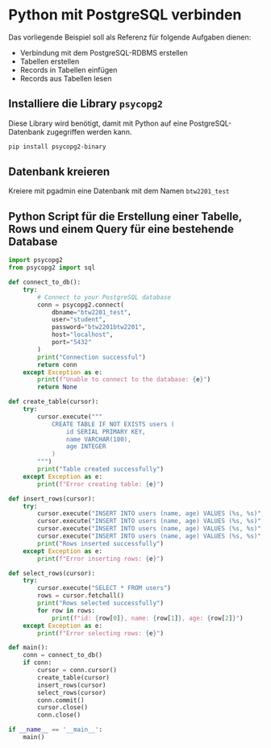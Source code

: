 # Python mit PostgreSQL verbinden


Das vorliegende Beispiel soll als Referenz für folgende Aufgaben dienen:

* Verbindung mit dem PostgreSQL-RDBMS erstellen
* Tabellen erstellen
* Records in Tabellen einfügen
* Records aus Tabellen lesen


## Installiere die Library `psycopg2`

Diese Library wird benötigt, damit mit Python auf eine PostgreSQL-Datenbank zugegriffen werden kann.

``` bash
pip install psycopg2-binary

```

## Datenbank kreieren
Kreiere mit pgadmin eine Datenbank mit dem Namen `btw2201_test`


## Python Script für die Erstellung einer Tabelle, Rows und einem Query für eine bestehende Database

``` py linenums="1"
import psycopg2
from psycopg2 import sql

def connect_to_db():
    try:
        # Connect to your PostgreSQL database
        conn = psycopg2.connect(
            dbname="btw2201_test",
            user="student",
            password="btw2201btw2201",
            host="localhost",
            port="5432"
        )
        print("Connection successful")
        return conn
    except Exception as e:
        print(f"Unable to connect to the database: {e}")
        return None

def create_table(cursor):
    try:
        cursor.execute("""
            CREATE TABLE IF NOT EXISTS users (
                id SERIAL PRIMARY KEY,
                name VARCHAR(100),
                age INTEGER
            )
        """)
        print("Table created successfully")
    except Exception as e:
        print(f"Error creating table: {e}")

def insert_rows(cursor):
    try:
        cursor.execute("INSERT INTO users (name, age) VALUES (%s, %s)", ("Anaïs", 21))
        cursor.execute("INSERT INTO users (name, age) VALUES (%s, %s)", ("René", 25))
        cursor.execute("INSERT INTO users (name, age) VALUES (%s, %s)", ("Madeleine", 22))
        cursor.execute("INSERT INTO users (name, age) VALUES (%s, %s)", ("Hervé", 28))
        print("Rows inserted successfully")
    except Exception as e:
        print(f"Error inserting rows: {e}")

def select_rows(cursor):
    try:
        cursor.execute("SELECT * FROM users")
        rows = cursor.fetchall()
        print("Rows selected successfully")
        for row in rows:
            print(f"id: {row[0]}, name: {row[1]}, age: {row[2]}")
    except Exception as e:
        print(f"Error selecting rows: {e}")

def main():
    conn = connect_to_db()
    if conn:
        cursor = conn.cursor()
        create_table(cursor)
        insert_rows(cursor)
        select_rows(cursor)
        conn.commit()
        cursor.close()
        conn.close()

if __name__ == '__main__':
    main()

```